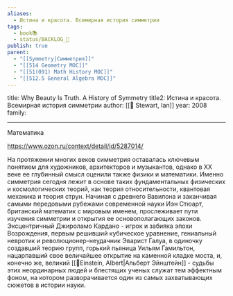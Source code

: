 ```yaml
---
aliases:
  - Истина и красота. Всемирная история симметрии
tags:
  - book📚
  - status/BACKLOG_🌰
publish: true
parent:
  - "[[Symmetry|Симметрия]]"
  - "[[514 Geometry MOC]]"
  - "[[51(091) Math History MOC]]"
  - "[[512.5 General Algebra MOC]]"
---
```

title: Why Beauty Is Truth. A History of Symmetry
title2: Истина и красота. Всемирная история симметрии
author: [[👤 Stewart, Ian]]
year: 2008
family:

---

Математика

https://www.ozon.ru/context/detail/id/5287014/


На протяжении многих веков симметрия оставалась ключевым понятием для художников, архитекторов и музыкантов, однако в XX веке ее глубинный смысл оценили также физики и математики. Именно симметрия сегодня лежит в основе таких фундаментальных физических и космологических теорий, как теория относительности, квантовая механика и теория струн. Начиная с древнего Вавилона и заканчивая самыми передовыми рубежами современной науки Иэн Стюарт, британский математик с мировым именем, прослеживает пути изучения симметрии и открытия ее основополагающих законов. Эксцентричный Джироламо Кардано - игрок и забияка эпохи Возрождения, первым решивший кубическое уравнение, гениальный невротик и революционер-неудачник Эварист Галуа, в одиночку создавший теорию групп, горький пьяница Уильям Гамильтон, нацарпавший свое величайшее открытие на каменной кладке моста, и, конечно же, великий [[👤Einstein, Albert|Альберт Эйнштейн]] - судьбы этих неординарных людей и блестящих ученых служат тем эффектным фоном, на котором разворачивается один из самых захватывающих сюжетов в истории науки.

